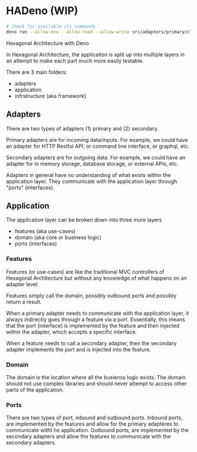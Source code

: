 # HADeno (WIP)

```bash
# Check for available cli commands
deno run --allow-env --allow-read --allow-write src/adapters/primary/cli.ts --help
```

Hexagonal Architecture with Deno

In Hexagonal Architecture, the applicaiton is split up into multiple layers in
an attempt to make each part much more easily testable.

There are 3 main folders:

- adapters
- application
- infrstructure (aka framework)

## Adapters

There are two types of adapters (1) primary and (2) secondary.

Primary adapters are for incoming data/inputs. For example, we could have an
adapter for HTTP Restful API, or command line interface, or graphql, etc.

Secondary adapters are for outgoing data. For example, we could have an adapter
for in memory storage, database storage, or external APIs, etc.

Adapters in general have no understanding of what exists within the application
layer. They communicate with the application layer through "ports" (interfaces).

## Application

The application layer can be broken down into three more layers

- features (aka use-cases)
- domain (aka core or business logic)
- ports (interfaces)

### Features

Features (or use-cases) are like the traditional MVC controllers of Hexagonal
Architecture but without any knowledge of what happens on an adapter level.

Features simply call the domain, possibly outbound ports and possibly return a
result.

When a primary adapter needs to communicate with the application layer, it
always indirectly goes through a feature via a port. Essentially, this means
that the port (interface) is implemented by the feature and then injected within
the adapter, which accepts a specific interface.

When a feature needs to call a secondary adapter, then the secondary adapter
implements the port and is injected into the feature.

### Domain

The domain is the location where all the busienss logic exists. The domain
should not use complex libraries and should never attempt to access other parts
of the application.

### Ports

There are two types of port, inbound and outbound ports. Inbound ports, are
implemented by the features and allow for the primary adapteres to communicate
witht he application. Outbound ports, are implemented by the secondary adapters
and allow the features to communicate with the secondary adapters.

